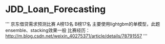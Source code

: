 # JDD_Loan_Forecasting
'''
京东借贷需求预测比赛
A榜13名
B榜17名
主要使用lightgbm的单模型，此题ensemble、stacking效果一般
比赛经历：http://m.blog.csdn.net/weixin_40275371/article/details/78791557
'''
